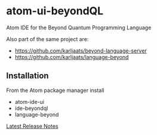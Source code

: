 # atom-ui-beyondQL
Atom IDE for the Beyond Quantum Programming Language

Also part of the same project are:
* https://github.com/karljaats/beyond-language-server
* https://github.com/karljaats/language-beyond

## Installation
From the Atom package manager install
* atom-ide-ui
* ide-beyondql
* language-beyond

[Latest Release Notes](https://github.com/karljaats/atom-ui-beyondQL/wiki/Release-notes#Iteration2.2)
